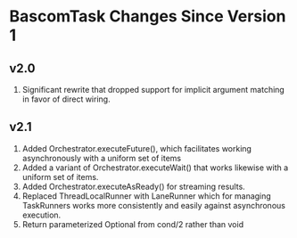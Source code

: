 # BascomTask Changes Since Version 1

## v2.0
1. Significant rewrite that dropped support for implicit argument matching in favor of direct wiring.

## v2.1
1. Added Orchestrator.executeFuture(), which facilitates working asynchronously with a uniform set of items
1. Added a variant of Orchestrator.executeWait() that works likewise with a uniform set of items.
1. Added Orchestrator.executeAsReady() for streaming results.   
1. Replaced ThreadLocalRunner with LaneRunner which for managing TaskRunners works more consistently and easily against asynchronous execution.
1. Return parameterized Optional from cond/2 rather than void
